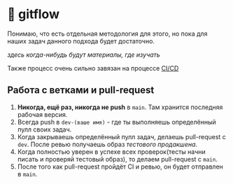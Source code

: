 # 🌹 gitflow
Понимаю, что есть отдельная методология для этого, 
но пока для наших задач данного подхода будет достаточно.

*здесь когда-нибудь будут материалы, где изучать*

Также процесс очень сильно завязан на процессе [CI/CD](./../cicd)

## Работа с ветками и pull-request
1. **Никогда, ещё раз, никогда не push** в `main`. Там хранится последняя рабочая версия.
2. Всегда push в `dev-(ваше имя)` - где ты выполняешь определённый пулл своих задач.
3. Когда закрываешь определённый пулл задач, делаешь pull-request с `dev`. После ревью получаешь образ _тестового продакшена_.
4. Когда полностью уверен в успехе всех проверок(тесты начни писать и проверяй тестовый образ), то делаем pull-request с `main`.
5. После того как pull-request пройдёт CI и ревью, он будет отправлен в `main`.
